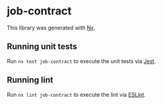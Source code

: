 # job-contract

This library was generated with [Nx](https://nx.dev).

## Running unit tests

Run `nx test job-contract` to execute the unit tests via [Jest](https://jestjs.io).

## Running lint

Run `nx lint job-contract` to execute the lint via [ESLint](https://eslint.org/).
